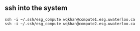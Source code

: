 
## ssh into the system

    ssh -i ~/.ssh/esg_compute wqkhan@compute1.esg.uwaterloo.ca
    ssh -i ~/.ssh/esg_compute wqkhan@compute2.esg.uwaterloo.ca 
